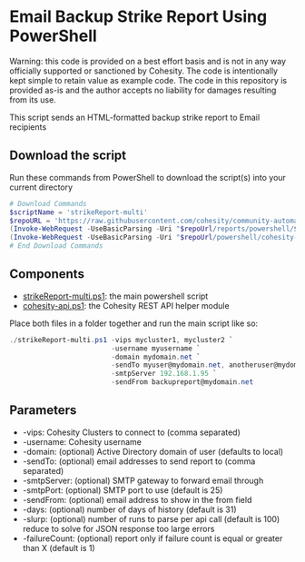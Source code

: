 # Email Backup Strike Report Using PowerShell

Warning: this code is provided on a best effort basis and is not in any way officially supported or sanctioned by Cohesity. The code is intentionally kept simple to retain value as example code. The code in this repository is provided as-is and the author accepts no liability for damages resulting from its use.

This script sends an HTML-formatted backup strike report to Email recipients

## Download the script

Run these commands from PowerShell to download the script(s) into your current directory

```powershell
# Download Commands
$scriptName = 'strikeReport-multi'
$repoURL = 'https://raw.githubusercontent.com/cohesity/community-automation-samples/main'
(Invoke-WebRequest -UseBasicParsing -Uri "$repoUrl/reports/powershell/$scriptName/$scriptName.ps1").content | Out-File "$scriptName.ps1"; (Get-Content "$scriptName.ps1") | Set-Content "$scriptName.ps1"
(Invoke-WebRequest -UseBasicParsing -Uri "$repoUrl/powershell/cohesity-api/cohesity-api.ps1").content | Out-File cohesity-api.ps1; (Get-Content cohesity-api.ps1) | Set-Content cohesity-api.ps1
# End Download Commands
```

## Components

* [strikeReport-multi.ps1](https://raw.githubusercontent.com/cohesity/community-automation-samples/main/reports/powershell/strikeReport-multi/strikeReport-multi.ps1): the main powershell script
* [cohesity-api.ps1](https://raw.githubusercontent.com/cohesity/community-automation-samples/main/powershell/cohesity-api/cohesity-api.ps1): the Cohesity REST API helper module

Place both files in a folder together and run the main script like so:

```powershell
./strikeReport-multi.ps1 -vips mycluster1, mycluster2 `
                         -username myusername `
                         -domain mydomain.net `
                         -sendTo myuser@mydomain.net, anotheruser@mydomain.net `
                         -smtpServer 192.168.1.95 `
                         -sendFrom backupreport@mydomain.net
```

## Parameters

* -vips: Cohesity Clusters to connect to (comma separated)
* -username: Cohesity username
* -domain: (optional) Active Directory domain of user (defaults to local)
* -sendTo: (optional) email addresses to send report to (comma separated)
* -smtpServer: (optional) SMTP gateway to forward email through
* -smtpPort: (optional) SMTP port to use (default is 25)
* -sendFrom: (optional) email address to show in the from field
* -days: (optional) number of days of history (default is 31)
* -slurp: (optional) number of runs to parse per api call (default is 100) reduce to solve for JSON response too large errors
* -failureCount: (optional) report only if failure count is equal or greater than X (default is 1)
